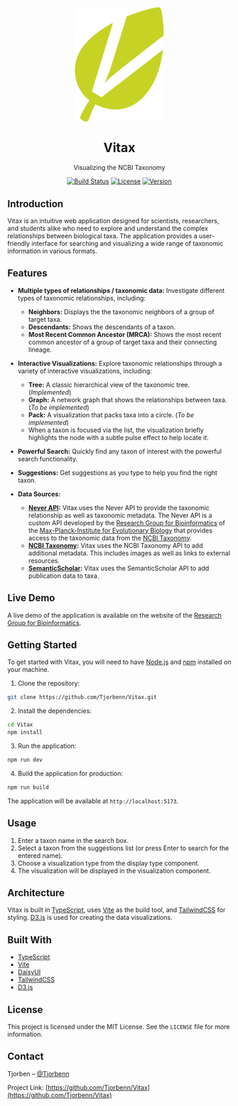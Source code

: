 <div align="center">
  <img src="public/images/logo.svg" alt="Vitax Logo" width="200"/>
  <h1 align="center">Vitax</h1>
  <p align="center">
    Visualizing the NCBI Taxonomy
  </p>
  <p align="center">
    <a href="https://github.com/Tjorbenn/Vitax/actions/workflows/Build.yml"><img src="https://github.com/Tjorbenn/Vitax/actions/workflows/Build.yml/badge.svg" alt="Build Status"></a>
    <a href="https://github.com/Tjorbenn/Vitax/blob/main/LICENSE"><img src="https://img.shields.io/github/license/Tjorbenn/Vitax" alt="License"></a>
    <a href="https://github.com/Tjorbenn/Vitax/releases"><img src="https://img.shields.io/github/v/release/Tjorbenn/Vitax" alt="Version"></a>
  </p>
</div>

## Introduction

Vitax is an intuitive web application designed for scientists, researchers, and students alike who need to explore and understand the complex relationships between biological taxa. The application provides a user-friendly interface for searching and visualizing a wide range of taxonomic information in various formats.

## Features

- **Multiple types of relationships / taxonomic data:** Investigate different types of taxonomic relationships, including:
  - **Neighbors:** Displays the the taxonomic neighbors of a group of target taxa.
  - **Descendants:** Shows the descendants of a taxon.
  - **Most Recent Common Ancestor (MRCA):** Shows the most recent common ancestor of a group of target taxa and their connecting lineage.

- **Interactive Visualizations:** Explore taxonomic relationships through a variety of interactive visualizations, including:
  - **Tree:** A classic hierarchical view of the taxonomic tree. (_Implemented_)
  - **Graph:** A network graph that shows the relationships between taxa. (_To be implemented_)
  - **Pack:** A visualization that packs taxa into a circle. (_To be implemented_)
  - When a taxon is focused via the list, the visualization briefly highlights the node with a subtle pulse effect to help locate it.
- **Powerful Search:** Quickly find any taxon of interest with the powerful search functionality.
- **Suggestions:** Get suggestions as you type to help you find the right taxon.
- **Data Sources:**
  - **[Never API](https://neighbors.evolbio.mpg.de):** Vitax uses the Never API to provide the taxonomic relationship as well as taxonomic metadata. The Never API is a custom API developed by the [Research Group for Bioinformatics](https://neighbors.evolbio.mpg.de) of the [Max-Planck-Institute for Evolutionary Biology](https://www.evolbio.mpg.de) that provides access to the taxonomic data from the [NCBI Taxonomy](https://www.ncbi.nlm.nih.gov/taxonomy).
  - **[NCBI Taxonomy](https://www.ncbi.nlm.nih.gov/datasets/docs/v2/api/rest-api/):** Vitax uses the NCBI Taxonomy API to add additional metadata. This includes images as well as links to external resources.
  - **[SemanticScholar](https://www.semanticscholar.org/product/api):** Vitax uses the SemanticScholar API to add publication data to taxa.

## Live Demo

A live demo of the application is available on the website of the [Research Group for Bioinformatics](https://neighbors.evolbio.mpg.de/vitax).

## Getting Started

To get started with Vitax, you will need to have [Node.js](https://nodejs.org/) and [npm](https://www.npmjs.com/) installed on your machine.

1.  Clone the repository:

```bash
git clone https://github.com/Tjorbenn/Vitax.git
```

2.  Install the dependencies:

```bash
cd Vitax
npm install
```

3.  Run the application:

```bash
npm run dev
```

4. Build the application for production:

```bash
npm run build
```

The application will be available at `http://localhost:5173`.

## Usage

1.  Enter a taxon name in the search box.
2.  Select a taxon from the suggestions list (or press Enter to search for the entered name).
3.  Choose a visualization type from the display type component.
4.  The visualization will be displayed in the visualization component.

## Architecture

Vitax is built in [TypeScript](https://www.typescriptlang.org/), uses [Vite](https://vite.dev) as the build tool, and [TailwindCSS](https://tailwindcss.com/) for styling. [D3.js](https://d3js.org/) is used for creating the data visualizations.

## Built With

- [TypeScript](https://www.typescriptlang.org/)
- [Vite](https://vite.dev/)
- [DaisyUI](https://daisyui.com)
- [TailwindCSS](https://tailwindcss.com/)
- [D3.js](https://d3js.org/)

## License

This project is licensed under the MIT License. See the `LICENSE` file for more information.

## Contact

Tjorben – [@Tjorbenn](https://github.com/Tjorbenn)

Project Link: [https://github.com/Tjorbenn/Vitax](https://github.com/Tjorbenn/Vitax)
